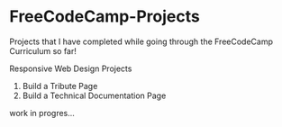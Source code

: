 # FreeCodeCamp-Projects

Projects that I have completed while going through the FreeCodeCamp Curriculum so far! 


Responsive Web Design Projects

1. Build a Tribute Page 
2. Build a Technical Documentation Page



work in progres...

